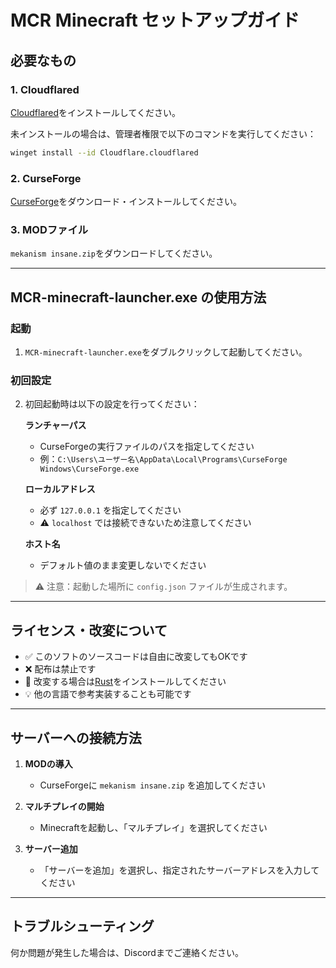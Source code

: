 # MCR Minecraft セットアップガイド

## 必要なもの

### 1. Cloudflared
[Cloudflared](https://developers.cloudflare.com/cloudflare-one/connections/connect-apps/install-and-setup/installation/)をインストールしてください。

未インストールの場合は、管理者権限で以下のコマンドを実行してください：
```sh
winget install --id Cloudflare.cloudflared
```

### 2. CurseForge
[CurseForge](https://www.curseforge.com/download/app)をダウンロード・インストールしてください。

### 3. MODファイル
`mekanism insane.zip`をダウンロードしてください。

---

## MCR-minecraft-launcher.exe の使用方法

### 起動
1. `MCR-minecraft-launcher.exe`をダブルクリックして起動してください。

### 初回設定
2. 初回起動時は以下の設定を行ってください：

   **ランチャーパス**
   - CurseForgeの実行ファイルのパスを指定してください
   - 例：`C:\Users\ユーザー名\AppData\Local\Programs\CurseForge Windows\CurseForge.exe`
   
   **ローカルアドレス**
   - 必ず `127.0.0.1` を指定してください
   - ⚠️ `localhost` では接続できないため注意してください
   
   **ホスト名**
   - デフォルト値のまま変更しないでください

> ⚠️ 注意：起動した場所に `config.json` ファイルが生成されます。

---

## ライセンス・改変について

- ✅ このソフトのソースコードは自由に改変してもOKです
- ❌ 配布は禁止です
- 🔧 改変する場合は[Rust](https://www.rust-lang.org/ja)をインストールしてください
- 💡 他の言語で参考実装することも可能です

---

## サーバーへの接続方法

1. **MODの導入**
   - CurseForgeに `mekanism insane.zip` を追加してください

2. **マルチプレイの開始**
   - Minecraftを起動し、「マルチプレイ」を選択してください

3. **サーバー追加**
   - 「サーバーを追加」を選択し、指定されたサーバーアドレスを入力してください

---

## トラブルシューティング

何か問題が発生した場合は、Discordまでご連絡ください。